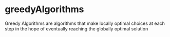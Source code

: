 # greedyAlgorithms
Greedy Algorithms are algorithms that make locally optimal choices at each step in the hope of eventually reaching the globally optimal solution
